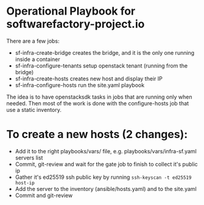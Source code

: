 Operational Playbook for softwarefactory-project.io
===================================================

There are a few jobs:

* sf-infra-create-bridge creates the bridge, and it is the only one running inside a container
* sf-infra-configure-tenants setup openstack tenant (running from the bridge)
* sf-infra-create-hosts creates new host and display their IP
* sf-infra-configure-hosts run the site.yaml playbook

The idea is to have openstacksdk tasks in jobs that are running only when needed.
Then most of the work is done with the configure-hosts job that use a static inventory.

# To create a new hosts (2 changes):

* Add it to the right playbooks/vars/ file, e.g. playbooks/vars/infra-sf.yaml servers list
* Commit, git-review and wait for the gate job to finish to collect it's public ip
* Gather it's ed25519 ssh public key by running `ssh-keyscan -t ed25519 host-ip`
* Add the server to the inventory (ansible/hosts.yaml) and to the site.yaml
* Commit and git-review
